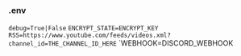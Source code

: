 ### .env
`debug=True|False`
`ENCRYPT_STATE=ENCRYPT_KEY`
`RSS=https://www.youtube.com/feeds/videos.xml?channel_id=THE_CHANNEL_ID_HERE`
`WEBHOOK=DISCORD_WEBHOOK
